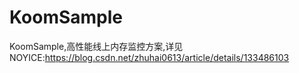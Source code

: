 # KoomSample
KoomSample,高性能线上内存监控方案,详见NOYICE:https://blog.csdn.net/zhuhai0613/article/details/133486103
